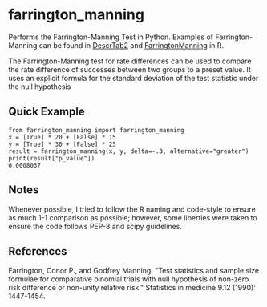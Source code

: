 # farrington_manning
Performs the Farrington-Manning Test in Python. Examples of Farrington-Manning can be found in [DescrTab2](https://search.r-project.org/CRAN/refmans/DescrTab2/html/farrington.manning.html) and [FarringtonManning](https://github.com/kkmann/farringtonManning/tree/master) in R. 

The Farrington-Manning test for rate differences can be used to compare the rate difference of successes between two groups to a preset value. It uses an explicit formula for the standard deviation of the test statistic under the null hypothesis

## Quick Example
```
from farrington_manning import farrington_manning
x = [True] * 20 + [False] * 15
y = [True] * 30 + [False] * 25
result = farrington_manning(x, y, delta=-.3, alternative="greater")
print(result["p_value"])
0.0008037
```

## Notes
Whenever possible, I tried to follow the R naming and code-style to ensure as much 1-1 comparison as possible; however, some liberties were taken to ensure the code follows PEP-8 and scipy guidelines. 

## References
Farrington, Conor P., and Godfrey Manning. "Test statistics and sample size formulae for comparative binomial trials with null hypothesis of non-zero risk difference or non-unity relative risk." Statistics in medicine 9.12 (1990): 1447-1454.
